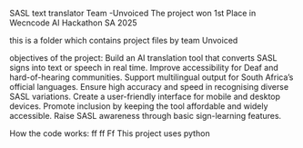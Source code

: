 SASL text translator
Team -Unvoiced
The project won 1st Place in Wecncode AI Hackathon SA 2025


this is a folder which contains project files by team Unvoiced

objectives of the project:
Build an AI translation tool that converts SASL signs into text or speech in real time.
Improve accessibility for Deaf and hard-of-hearing communities.
Support multilingual output for South Africa’s official languages.
Ensure high accuracy and speed in recognising diverse SASL variations.
Create a user-friendly interface for mobile and desktop devices.
Promote inclusion by keeping the tool affordable and widely accessible.
Raise SASL awareness through basic sign-learning features.


How the code works:
ff
ff
Ff
This project uses python
